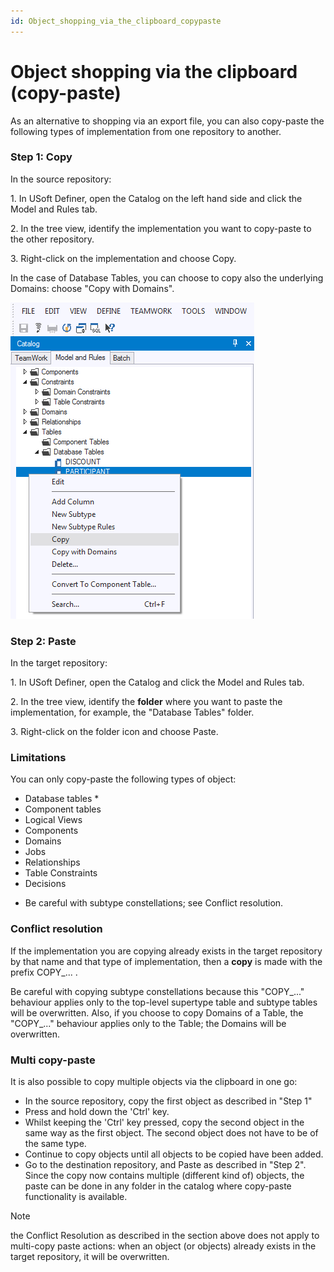 ```yaml
---
id: Object_shopping_via_the_clipboard_copypaste
---
```


# Object shopping via the clipboard (copy-paste)

As an alternative to shopping via an export file, you can also copy-paste the following types of implementation from one repository to another.

### Step 1: Copy

In the source repository:

1. In USoft Definer, open the Catalog on the left hand side and click the Model and Rules tab.

2. In the tree view, identify the implementation you want to copy-paste to the other repository.

3. Right-click on the implementation and choose Copy.

In the case of Database Tables, you can choose to copy also the underlying Domains: choose "Copy with Domains".

![](./assets/990b86c8-b6f7-40c2-9dd9-f485d7fc4ac4.png)

### Step 2: Paste

In the target repository:

1. In USoft Definer, open the Catalog and click the Model and Rules tab.

2. In the tree view, identify the **folder** where you want to paste the implementation, for example, the "Database Tables" folder.

3. Right-click on the folder icon and choose Paste.

### Limitations

You can only copy-paste the following types of object:

- Database tables *
- Component tables
- Logical Views
- Components
- Domains
- Jobs
- Relationships
- Table Constraints
- Decisions

* Be careful with subtype constellations; see Conflict resolution.

### Conflict resolution

If the implementation you are copying already exists in the target repository by that name and that type of implementation, then a **copy** is made with the prefix COPY_... .

Be careful with copying subtype constellations because this "COPY_..." behaviour applies only to the top-level supertype table and subtype tables will be overwritten. Also, if you choose to copy Domains of a Table, the "COPY_..." behaviour applies only to the Table; the Domains will be overwritten.

### Multi copy-paste

It is also possible to copy multiple objects via the clipboard in one go:

- In the source repository, copy the first object as described in "Step 1"
- Press and hold down the 'Ctrl' key.
- Whilst keeping the 'Ctrl' key pressed, copy the second object in the same way as the first object. The second object does not have to be of the same type.
- Continue to copy objects until all objects to be copied have been added.
- Go to the destination repository, and Paste as described in "Step 2". Since the copy now contains multiple (different kind of) objects, the paste can be done in any folder in the catalog where copy-paste functionality is available.

> [!NOTE]
> the Conflict Resolution as described in the section above does not apply to multi-copy paste actions: when an object (or objects) already exists in the target repository, it will be overwritten.